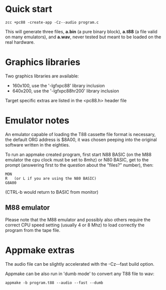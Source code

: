 
# Quick start

    zcc +pc88 -create-app -Cz--audio program.c


This will generate three files, **a.bin** (a pure binary block), **a.t88** (a file valid on many emulators), and **a.wav**, never tested but meant to be loaded on the real hardware.

# Graphics libraries

Two graphics libraries are available:

 - 160x100,  use the '-lgfxpc88' library inclusion
 - 640x200, use the '-lgfxpc88hr200' library inclusion

Target specific extras are listed in the <pc88.h> header file

# Emulator notes

An emulator capable of loading the T88 cassette file format is necessary, the default ORG address is $8A00, it was chosen peeping into the original software written in the eighties.

To run an appmake created program, first start N88 BASIC (on the M88 emulator the cpu clock must be set to 8mhz) or N80 BASIC, get to the prompt (answering first to the question about the "files?" number), then:

    MON
    R   (or L if you are using the N80 BASIC)
    G8A00

(CTRL-b would return to BASIC from monitor)


## M88 emulator

Please note that the M88 emulator and possibly also others require the correct CPU speed setting (usually 4 or 8 Mhz) to load correctly the program from the tape file.

# Appmake extras

The audio file can be slightly accelerated with the -Cz--fast build option.

Appmake can be also run in 'dumb mode' to convert any T88 file to wav:

    appmake -b program.t88 --audio --fast --dumb

